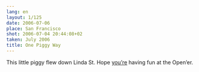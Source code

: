 ```yaml
---
lang: en
layout: 1/125
date: 2006-07-06
place: San Francisco
shot: 2006-07-04 20:44:08+02
taken: July 2006
title: One Piggy Way
---
```


This little piggy flew down Linda St. Hope [you’re](http://eashfa.wordpress.com/) having fun at the Open’er.
